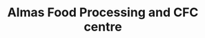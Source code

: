 ---
title: "Almas Food Processing and CFC centre"
url: /kollam/almas-food-processing-and-cfc-centre/
shop: health food
---